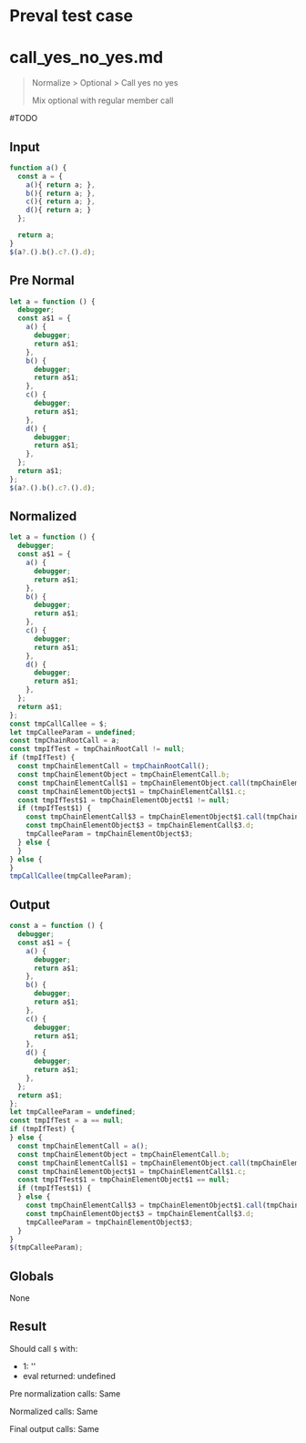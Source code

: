 # Preval test case

# call_yes_no_yes.md

> Normalize > Optional > Call yes no yes
>
> Mix optional with regular member call

#TODO

## Input

`````js filename=intro
function a() {
  const a = {
    a(){ return a; },
    b(){ return a; },
    c(){ return a; },
    d(){ return a; }
  };

  return a;
}
$(a?.().b().c?.().d);
`````

## Pre Normal

`````js filename=intro
let a = function () {
  debugger;
  const a$1 = {
    a() {
      debugger;
      return a$1;
    },
    b() {
      debugger;
      return a$1;
    },
    c() {
      debugger;
      return a$1;
    },
    d() {
      debugger;
      return a$1;
    },
  };
  return a$1;
};
$(a?.().b().c?.().d);
`````

## Normalized

`````js filename=intro
let a = function () {
  debugger;
  const a$1 = {
    a() {
      debugger;
      return a$1;
    },
    b() {
      debugger;
      return a$1;
    },
    c() {
      debugger;
      return a$1;
    },
    d() {
      debugger;
      return a$1;
    },
  };
  return a$1;
};
const tmpCallCallee = $;
let tmpCalleeParam = undefined;
const tmpChainRootCall = a;
const tmpIfTest = tmpChainRootCall != null;
if (tmpIfTest) {
  const tmpChainElementCall = tmpChainRootCall();
  const tmpChainElementObject = tmpChainElementCall.b;
  const tmpChainElementCall$1 = tmpChainElementObject.call(tmpChainElementCall);
  const tmpChainElementObject$1 = tmpChainElementCall$1.c;
  const tmpIfTest$1 = tmpChainElementObject$1 != null;
  if (tmpIfTest$1) {
    const tmpChainElementCall$3 = tmpChainElementObject$1.call(tmpChainElementCall$1);
    const tmpChainElementObject$3 = tmpChainElementCall$3.d;
    tmpCalleeParam = tmpChainElementObject$3;
  } else {
  }
} else {
}
tmpCallCallee(tmpCalleeParam);
`````

## Output

`````js filename=intro
const a = function () {
  debugger;
  const a$1 = {
    a() {
      debugger;
      return a$1;
    },
    b() {
      debugger;
      return a$1;
    },
    c() {
      debugger;
      return a$1;
    },
    d() {
      debugger;
      return a$1;
    },
  };
  return a$1;
};
let tmpCalleeParam = undefined;
const tmpIfTest = a == null;
if (tmpIfTest) {
} else {
  const tmpChainElementCall = a();
  const tmpChainElementObject = tmpChainElementCall.b;
  const tmpChainElementCall$1 = tmpChainElementObject.call(tmpChainElementCall);
  const tmpChainElementObject$1 = tmpChainElementCall$1.c;
  const tmpIfTest$1 = tmpChainElementObject$1 == null;
  if (tmpIfTest$1) {
  } else {
    const tmpChainElementCall$3 = tmpChainElementObject$1.call(tmpChainElementCall$1);
    const tmpChainElementObject$3 = tmpChainElementCall$3.d;
    tmpCalleeParam = tmpChainElementObject$3;
  }
}
$(tmpCalleeParam);
`````

## Globals

None

## Result

Should call `$` with:
 - 1: '<function>'
 - eval returned: undefined

Pre normalization calls: Same

Normalized calls: Same

Final output calls: Same
